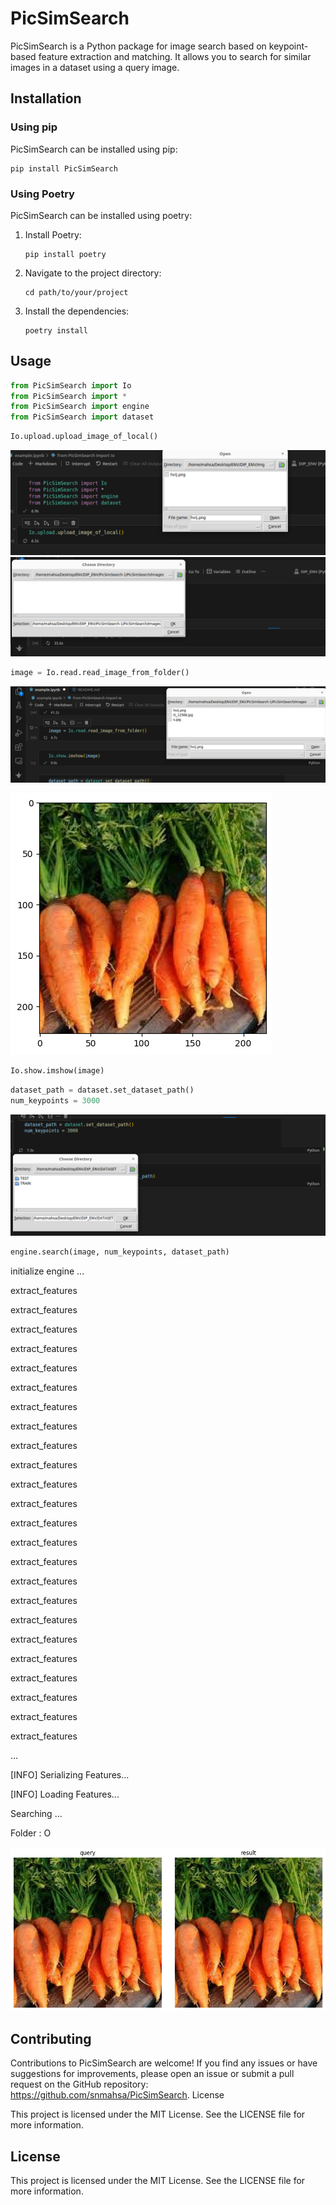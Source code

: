 # PicSimSearch

PicSimSearch is a Python package for image search based on keypoint-based feature extraction and matching. It allows you to search for similar images in a dataset using a query image.


## Installation

### Using pip
PicSimSearch can be installed using pip:

```shell
pip install PicSimSearch
```
### Using Poetry
PicSimSearch can be installed using poetry:

1. Install Poetry:

   ```shell
   pip install poetry
   ```
2. Navigate to the project directory:   
    ```shell
    cd path/to/your/project
    ```
3. Install the dependencies:
    ```shell
    poetry install
    ```
## Usage
```python
from PicSimSearch import Io
from PicSimSearch import *
from PicSimSearch import engine
from PicSimSearch import dataset

```

```python
Io.upload.upload_image_of_local()
```
![Sample Image](https://github.com/snmahsa/myrep/blob/main/upload_image_of_local1.png)
![Sample Image](https://github.com/snmahsa/myrep/blob/main/upload_image_of_local2.png)

```python
image = Io.read.read_image_from_folder()
```
![Sample Image](https://github.com/snmahsa/myrep/blob/main/read_image_from_folder2.png)

![Sample Image](https://github.com/snmahsa/myrep/blob/main/hvij.png)

```python
Io.show.imshow(image)
```

```python
dataset_path = dataset.set_dataset_path()
num_keypoints = 3000
```
![Sample Image](https://github.com/snmahsa/myrep/blob/main/set_dataset_path.png)

```python
engine.search(image, num_keypoints, dataset_path)
```
initialize engine ...

extract_features

extract_features

extract_features

extract_features

extract_features

extract_features

extract_features

extract_features

extract_features

extract_features

extract_features

extract_features

extract_features

extract_features

extract_features

extract_features

extract_features

extract_features

extract_features

extract_features

extract_features

extract_features

extract_features

extract_features

...

[INFO] Serializing Features...

[INFO] Loading Features...

Searching ...

Folder : O


![Sample Image](https://github.com/snmahsa/myrep/blob/main/result.png)

## Contributing

Contributions to PicSimSearch are welcome! If you find any issues or have suggestions for improvements, please open an issue or submit a pull request on the GitHub repository: https://github.com/snmahsa/PicSimSearch.
License

This project is licensed under the MIT License. See the LICENSE file for more information.

## License

This project is licensed under the MIT License. See the LICENSE file for more information.